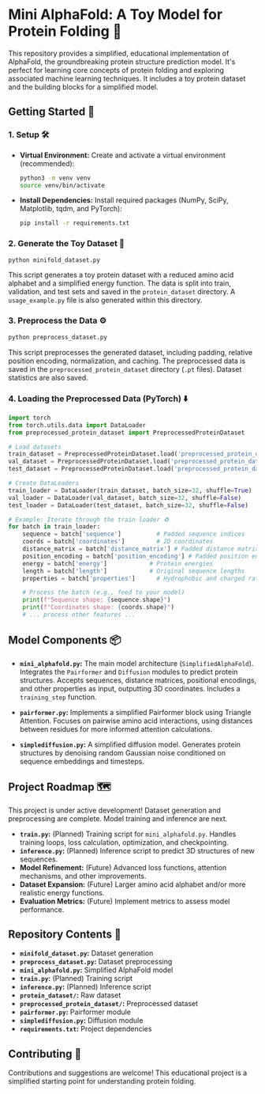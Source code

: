 # Mini AlphaFold: A Toy Model for Protein Folding 🧬

This repository provides a simplified, educational implementation of AlphaFold, the groundbreaking protein structure prediction model. It's perfect for learning core concepts of protein folding and exploring associated machine learning techniques.  It includes a toy protein dataset and the building blocks for a simplified model.

## Getting Started 🚀

### 1. Setup 🛠️

* **Virtual Environment:** Create and activate a virtual environment (recommended):
  ```bash
  python3 -m venv venv
  source venv/bin/activate
  ```

* **Install Dependencies:** Install required packages (NumPy, SciPy, Matplotlib, tqdm, and PyTorch):
  ```bash
  pip install -r requirements.txt
  ```

### 2. Generate the Toy Dataset 🧪

```bash
python minifold_dataset.py
```

This script generates a toy protein dataset with a reduced amino acid alphabet and a simplified energy function. The data is split into train, validation, and test sets and saved in the `protein_dataset` directory.  A `usage_example.py` file is also generated within this directory.

### 3. Preprocess the Data ⚙️

```bash
python preprocess_dataset.py
```

This script preprocesses the generated dataset, including padding, relative position encoding, normalization, and caching. The preprocessed data is saved in the `preprocessed_protein_dataset` directory (`.pt` files). Dataset statistics are also saved.

### 4. Loading the Preprocessed Data (PyTorch) ⬇️

```python
import torch
from torch.utils.data import DataLoader
from preprocessed_protein_dataset import PreprocessedProteinDataset

# Load datasets
train_dataset = PreprocessedProteinDataset.load('preprocessed_protein_dataset/train')
val_dataset = PreprocessedProteinDataset.load('preprocessed_protein_dataset/val')
test_dataset = PreprocessedProteinDataset.load('preprocessed_protein_dataset/test')

# Create DataLoaders
train_loader = DataLoader(train_dataset, batch_size=32, shuffle=True)
val_loader = DataLoader(val_dataset, batch_size=32, shuffle=False)
test_loader = DataLoader(test_dataset, batch_size=32, shuffle=False)

# Example: Iterate through the train loader ♻️
for batch in train_loader:
    sequence = batch['sequence']          # Padded sequence indices
    coords = batch['coordinates']         # 2D coordinates
    distance_matrix = batch['distance_matrix'] # Padded distance matrix
    position_encoding = batch['position_encoding'] # Padded position encoding
    energy = batch['energy']            # Protein energies
    length = batch['length']            # Original sequence lengths
    properties = batch['properties']      # Hydrophobic and charged ratios

    # Process the batch (e.g., feed to your model)
    print(f"Sequence shape: {sequence.shape}")
    print(f"Coordinates shape: {coords.shape}")
    # ... process other features ...
```

## Model Components 📦

* **`mini_alphafold.py`:**  The main model architecture (`SimplifiedAlphaFold`). Integrates the `Pairformer` and `Diffusion` modules to predict protein structures. Accepts sequences, distance matrices, positional encodings, and other properties as input, outputting 3D coordinates. Includes a `training_step` function.

* **`pairformer.py`:** Implements a simplified Pairformer block using Triangle Attention. Focuses on pairwise amino acid interactions, using distances between residues for more informed attention calculations.

* **`simplediffusion.py`:**  A simplified diffusion model.  Generates protein structures by denoising random Gaussian noise conditioned on sequence embeddings and timesteps.

## Project Roadmap 🗺️

This project is under active development!  Dataset generation and preprocessing are complete.  Model training and inference are next.

* **`train.py`:** (Planned) Training script for `mini_alphafold.py`. Handles training loops, loss calculation, optimization, and checkpointing.
* **`inference.py`:** (Planned) Inference script to predict 3D structures of new sequences.
* **Model Refinement:** (Future)  Advanced loss functions, attention mechanisms, and other improvements.
* **Dataset Expansion:** (Future) Larger amino acid alphabet and/or more realistic energy functions.
* **Evaluation Metrics:** (Future) Implement metrics to assess model performance.


## Repository Contents 📂

* **`minifold_dataset.py`:** Dataset generation
* **`preprocess_dataset.py`:** Dataset preprocessing
* **`mini_alphafold.py`:** Simplified AlphaFold model
* **`train.py`:** (Planned) Training script
* **`inference.py`:** (Planned) Inference script
* **`protein_dataset/`:** Raw dataset
* **`preprocessed_protein_dataset/`:** Preprocessed dataset
* **`pairformer.py`:** Pairformer module
* **`simplediffusion.py`:** Diffusion module
* **`requirements.txt`:** Project dependencies


## Contributing 🤝

Contributions and suggestions are welcome!  This educational project is a simplified starting point for understanding protein folding.
